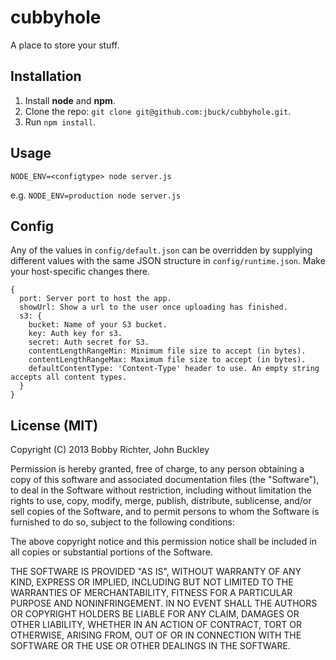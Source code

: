 # cubbyhole

A place to store your stuff.

## Installation

1. Install __node__ and __npm__.
2. Clone the repo: `git clone git@github.com:jbuck/cubbyhole.git`.
3. Run `npm install`.

## Usage

`NODE_ENV=<configtype> node server.js`

e.g. `NODE_ENV=production node server.js`

## Config

Any of the values in `config/default.json` can be overridden by supplying different values with the same JSON structure in `config/runtime.json`. Make your host-specific changes there.

```
{
  port: Server port to host the app.
  showUrl: Show a url to the user once uploading has finished.
  s3: {
    bucket: Name of your S3 bucket.
    key: Auth key for s3.
    secret: Auth secret for S3.
    contentLengthRangeMin: Minimum file size to accept (in bytes).
    contentLengthRangeMax: Maximum file size to accept (in bytes).
    defaultContentType: 'Content-Type' header to use. An empty string accepts all content types.
  }
}
```

## License (MIT)
Copyright (C) 2013 Bobby Richter, John Buckley

Permission is hereby granted, free of charge, to any person obtaining a copy of this software and associated documentation files (the "Software"), to deal in the Software without restriction, including without limitation the rights to use, copy, modify, merge, publish, distribute, sublicense, and/or sell copies of the Software, and to permit persons to whom the Software is furnished to do so, subject to the following conditions:

The above copyright notice and this permission notice shall be included in all copies or substantial portions of the Software.

THE SOFTWARE IS PROVIDED "AS IS", WITHOUT WARRANTY OF ANY KIND, EXPRESS OR IMPLIED, INCLUDING BUT NOT LIMITED TO THE WARRANTIES OF MERCHANTABILITY, FITNESS FOR A PARTICULAR PURPOSE AND NONINFRINGEMENT. IN NO EVENT SHALL THE AUTHORS OR COPYRIGHT HOLDERS BE LIABLE FOR ANY CLAIM, DAMAGES OR OTHER LIABILITY, WHETHER IN AN ACTION OF CONTRACT, TORT OR OTHERWISE, ARISING FROM, OUT OF OR IN CONNECTION WITH THE SOFTWARE OR THE USE OR OTHER DEALINGS IN THE SOFTWARE.
